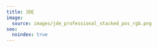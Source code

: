 ```yaml
---
title: JDE
image:
  source: images/jde_professional_stacked_pos_rgb.png
seo:
  noindex: true
---
```

